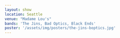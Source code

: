 ```yaml
---
layout: show
location: Seattle
venue: "Madame Lou's"
bands: 'The Jins, Bad Optics, Black Ends'
poster: '/assets/img/posters/the-jins-boptics.jpg'
---
```



